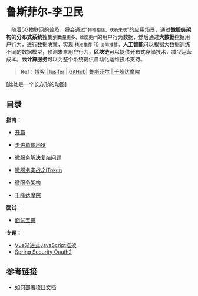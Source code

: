 # 鲁斯菲尔-李卫民

​	　随着5G物联网的普及，将会通过“`物物相连、联所未联`”的应用场景，通过**微服务架构**的**分布式系统**搜集到`数量更多、维度更广`的用户行为数据，然后通过**大数据**挖掘用户行为，进行数据决策，实现 `精准推荐` 和 `协同推荐`。**人工智能**可以根据大数据训练不同的数据模型，预测未来用户行为，**区块链**可以提供分布式存储技术，减少运营成本。**云计算服务**可以为整个系统提供自动化运维技术支持。

> **Ref**：[博客](https://www.funtl.com/zh/guide/) | [lusifer](https://github.com/topsale) | [GitHub](https://github.com/funtl)| [鲁斯菲尔](https://space.bilibili.com/31137138/channel/index) | [千峰达摩院](http://www.qfdmy.com/#/)

[此处是一个长方形的动图]

## 目录

**指南：**

- [开篇](http://localhost:8086/blog/md/college/funtl/introduction.html)
- [走进单体地狱](http://localhost:8086/blog/md/college/funtl/monolith.html)
- [微服务解决复杂问题](http://localhost:8086/blog/md/college/funtl/microservice.html)
- [微服务实战之iToken](http://localhost:8086/blog/md/college/funtl/springclouditoken.html)
- [微服务架构](http://localhost:8086/blog/md/college/funtl/qfdmy.html)

- [千峰达摩院](http://localhost:8086/blog/md/college/funtl/qfdmy.html)

**面试：**

- [面试宝典]()

**专题：**

- [Vue渐进式JavaScript框架](http://localhost:8086/blog/md/college/funtl/vue.html)
- [Spring Security Oauth2](http://localhost:8086/blog/md/college/funtl/springsecurityoauth2.html)



## 参考链接

- [如何部署项目文档]()